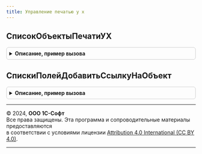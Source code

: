 ```yaml
---
title: Управление печатью у х
---
```



## СписокОбъектыПечатиУХ
<details style="margin: 1em 0; padding: 0.5em; border: 1px solid #ccc; border-radius: 6px;">

<summary style="font-weight: bold; cursor: pointer;">Описание, пример вызова</summary>

```bsl
// Модуль предназначен для реализации специфической функциональности печати
// для продукта 1С:Управление Холдингом.
////////////////////////////////////////////////////////////////////////////////

// Получает список объектов печати для решения 1С:Управление холдингом и
// записывает его в СписокИзм.
Процедура СписокОбъектыПечатиУХ(СписокИзм) Экспорт
```

Пример вызова
```bsl
УправлениеПечатьюУХ.СписокОбъектыПечатиУХ(СписокИзм) 
```
</details>

## СпискиПолейДобавитьСсылкуНаОбъект
<details style="margin: 1em 0; padding: 0.5em; border: 1px solid #ccc; border-radius: 6px;">

<summary style="font-weight: bold; cursor: pointer;">Описание, пример вызова</summary>

```bsl

Процедура СпискиПолейДобавитьСсылкуНаОбъект(СпискиПолей, Объекты) Экспорт
```

Пример вызова
```bsl
УправлениеПечатьюУХ.СпискиПолейДобавитьСсылкуНаОбъект(СпискиПолей, Объекты) 
```
</details>

---

© 2024, **ООО 1С-Софт**  
Все права защищены. Эта программа и сопроводительные материалы предоставляются  
в соответствии с условиями лицензии [Attribution 4.0 International (CC BY 4.0)](https://creativecommons.org/licenses/by/4.0/legalcode).

---
